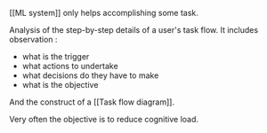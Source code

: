 [[ML system]] only helps accomplishing some task. 

Analysis of the step-by-step details of a user's task flow. It includes observation : 
* what is the trigger 
* what actions to undertake
* what decisions do they have to make
* what is the objective

And the construct  of a [[Task flow diagram]]. 

Very often the objective is to reduce cognitive load. 